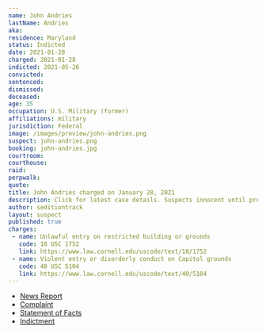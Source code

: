 ```yaml
---
name: John Andries
lastName: Andries
aka:
residence: Maryland
status: Indicted
date: 2021-01-28
charged: 2021-01-28
indicted: 2021-05-26
convicted: 
sentenced: 
dismissed: 
deceased:
age: 35
occupation: U.S. Military (former)
affiliations: military
jurisdiction: Federal
image: /images/preview/john-andries.png
suspect: john-andries.png
booking: john-andries.jpg
courtroom:
courthouse:
raid:
perpwalk:
quote:
title: John Andries charged on January 28, 2021
description: Click for latest case details. Suspects innocent until proven guilty.
author: seditiontrack
layout: suspect
published: true
charges:
 - name: Unlawful entry on restricted building or grounds
   code: 18 USC 1752
   link: https://www.law.cornell.edu/uscode/text/18/1752
 - name: Violent entry or disorderly conduct on Capitol grounds
   code: 40 USC 5104
   link: https://www.law.cornell.edu/uscode/text/40/5104
---
```

- [News Report](https://smnewsnet.com/archives/487309/piney-point-man-arrested-for-involvement-with-capitol-siege-on-january-6th/)
- [Complaint](https://beta.documentcloud.org/documents/20475087-2-8-21-us-v-john-andries-information)
- [Statement of Facts](https://www.justice.gov/usao-dc/case-multi-defendant/file/1371276/download)
- [Indictment](https://www.justice.gov/usao-dc/case-multi-defendant/file/1404256/download)
